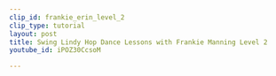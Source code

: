 ```yaml
---
clip_id: frankie_erin_level_2
clip_type: tutorial
layout: post
title: Swing Lindy Hop Dance Lessons with Frankie Manning Level 2
youtube_id: iPOZ30CcsoM

---
```


